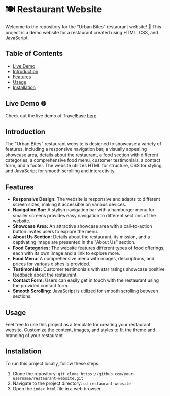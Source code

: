 # 🍽️ Restaurant Website

Welcome to the repository for the "Urban Bites" restaurant website! 🎉 This project is a demo website for a restaurant created using HTML, CSS, and JavaScript.

## Table of Contents

- [Live Demo](#livedemo)
- [Introduction](#introduction)
- [Features](#features)
- [Usage](#usage)
- [Installation](#installation)

## Live Demo 🌐

Check out the live demo of TravelEase [here](https://aloukikjoshi.github.io/Restaurant-website/)

## Introduction

The "Urban Bites" restaurant website is designed to showcase a variety of features, including a responsive navigation bar, a visually appealing showcase area, details about the restaurant, a food section with different categories, a comprehensive food menu, customer testimonials, a contact form, and a footer. The website utilizes HTML for structure, CSS for styling, and JavaScript for smooth scrolling and interactivity.

## Features

- **Responsive Design:** The website is responsive and adapts to different screen sizes, making it accessible on various devices.
- **Navigation Bar:** A stylish navigation bar with a hamburger menu for smaller screens provides easy navigation to different sections of the website.
- **Showcase Area:** An attractive showcase area with a call-to-action button invites users to explore the menu.
- **About Us Section:** Details about the restaurant, its mission, and a captivating image are presented in the "About Us" section.
- **Food Categories:** The website features different types of food offerings, each with its own image and a link to explore more.
- **Food Menu:** A comprehensive menu with images, descriptions, and prices for various dishes is provided.
- **Testimonials:** Customer testimonials with star ratings showcase positive feedback about the restaurant.
- **Contact Form:** Users can easily get in touch with the restaurant using the provided contact form.
- **Smooth Scrolling:** JavaScript is utilized for smooth scrolling between sections.

## Usage

Feel free to use this project as a template for creating your restaurant website. Customize the content, images, and styles to fit the theme and branding of your restaurant.

## Installation

To run this project locally, follow these steps:

1. Clone the repository: `git clone https://github.com/your-username/restaurant-website.git`
2. Navigate to the project directory: `cd restaurant-website`
3. Open the `index.html` file in a web browser.
